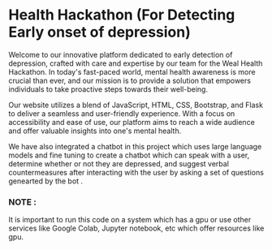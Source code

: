 # Health Hackathon (For Detecting Early onset of depression)

Welcome to our innovative platform dedicated to early detection of depression, crafted with care and expertise by our team for the Weal Health Hackathon. In today's fast-paced world, mental health awareness is more crucial than ever, and our mission is to provide a solution that empowers individuals to take proactive steps towards their well-being.

Our website utilizes a blend of JavaScript, HTML, CSS, Bootstrap, and Flask to deliver a seamless and user-friendly experience. With a focus on accessibility and ease of use, our platform aims to reach a wide audience and offer valuable insights into one's mental health.

We have also integrated a chatbot in this project which uses large language models and fine tuning to create a chatbot which can speak with a user, determine whether or not they are depressed, and suggest verbal countermeasures after interacting with the user by asking a set of questions genearted by the bot . 

### NOTE :
 It is important to run this code on a system which has a gpu or use other services like Google Colab, Jupyter notebook, etc which offer resources like gpu.
